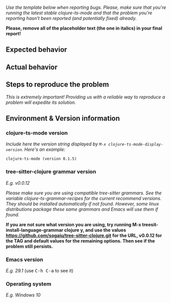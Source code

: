 *Use the template below when reporting bugs. Please, make sure that
you're running the latest stable clojure-ts-mode and that the problem you're reporting
hasn't been reported (and potentially fixed) already.*

**Please, remove all of the placeholder text (the one in italics) in your final report!**

## Expected behavior

## Actual behavior

## Steps to reproduce the problem

*This is extremely important! Providing us with a reliable way to reproduce
a problem will expedite its solution.*

## Environment & Version information

### clojure-ts-mode version

*Include here the version string displayed by `M-x
clojure-ts-mode-display-version`. Here's an example:*

```
clojure-ts-mode (version 0.1.5)
```

### tree-sitter-clojure grammar version

*E.g. v0.0.12*

*Please make sure you are using compatible tree-sitter grammars.
See the variable clojure-ts-grammar-recipes for the current recommend versions.
They should be installed automatically if not found.
However, some linux distributions package these same grammars and Emacs will use them if found.*

**If you are not sure what version you are using, try running
M-x treesit-install-language-grammar <RET> clojure <RET> y, and use the values
https://github.com/sogaiu/tree-sitter-clojure.git for the URL,
v0.0.12 for the TAG and default values for the remaining options.
Then see if the problem still persists.**

### Emacs version

*E.g. 29.1* (use <kbd>C-h C-a</kbd> to see it)

### Operating system

*E.g. Windows 10*
